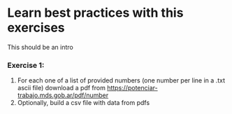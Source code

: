 # Learn best practices with this exercises
This should be an intro

### Exercise 1:
1) For each one of a list of provided numbers (one number per line in a .txt ascii file) download a pdf from https://potenciar-trabajo.mds.gob.ar/pdf/number 
2) Optionally, build a csv file with data from pdfs
